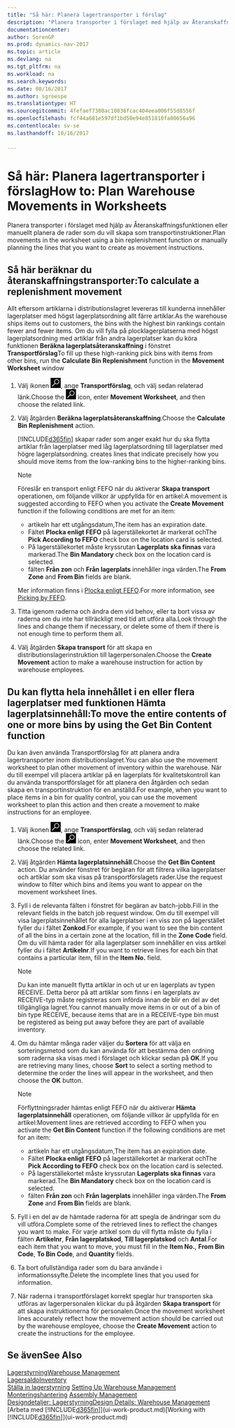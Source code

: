 ```yaml
---
title: "Så här: Planera lagertransporter i förslag"
description: "Planera transporter i förslaget med hjälp av Återanskaffningsfunktionen eller manuellt planera de rader som du vill skapa som transportinstruktioner."
documentationcenter: 
author: SorenGP
ms.prod: dynamics-nav-2017
ms.topic: article
ms.devlang: na
ms.tgt_pltfrm: na
ms.workload: na
ms.search.keywords: 
ms.date: 08/16/2017
ms.author: sgroespe
ms.translationtype: HT
ms.sourcegitcommit: 4fefaef7380ac10836fcac404eea006f55d8556f
ms.openlocfilehash: fcf44a681e597df1bd50e94e851810fa00656a96
ms.contentlocale: sv-se
ms.lasthandoff: 10/16/2017

---
```

# <a name="how-to-plan-warehouse-movements-in-worksheets"></a><span data-ttu-id="f22ff-103">Så här: Planera lagertransporter i förslag</span><span class="sxs-lookup"><span data-stu-id="f22ff-103">How to: Plan Warehouse Movements in Worksheets</span></span>
<span data-ttu-id="f22ff-104">Planera transporter i förslaget med hjälp av Återanskaffningsfunktionen eller manuellt planera de rader som du vill skapa som transportinstruktioner.</span><span class="sxs-lookup"><span data-stu-id="f22ff-104">Plan movements in the worksheet using a bin replenishment function or manually planning the lines that you want to create as movement instructions.</span></span>  

## <a name="to-calculate-a-replenishment-movement"></a><span data-ttu-id="f22ff-105">Så här beräknar du återanskaffningstransporter:</span><span class="sxs-lookup"><span data-stu-id="f22ff-105">To calculate a replenishment movement</span></span>  
<span data-ttu-id="f22ff-106">Allt eftersom artiklarna i distributionslagret levereras till kunderna innehåller lagerplatser med högst lagerplatsordning allt färre artiklar.</span><span class="sxs-lookup"><span data-stu-id="f22ff-106">As the warehouse ships items out to customers, the bins with the highest bin rankings contain fewer and fewer items.</span></span> <span data-ttu-id="f22ff-107">Om du vill fylla på plocklagerplatserna med högst lagerplatsordning med artiklar från andra lagerplatser kan du köra funktionen **Beräkna lagerplatsåteranskaffning** i fönstret **Transportförslag**</span><span class="sxs-lookup"><span data-stu-id="f22ff-107">To fill up these high-ranking pick bins with items from other bins, run the **Calculate Bin Replenishment** function in the **Movement Worksheet** window</span></span>

1.  <span data-ttu-id="f22ff-108">Välj ikonen ![Söka efter sida eller rapport](media/ui-search/search_small.png "ikonen Söka efter sida eller rapport"), ange **Transportförslag**, och välj sedan relaterad länk.</span><span class="sxs-lookup"><span data-stu-id="f22ff-108">Choose the ![Search for Page or Report](media/ui-search/search_small.png "Search for Page or Report icon") icon, enter **Movement Worksheet**, and then choose the related link.</span></span>  
2.  <span data-ttu-id="f22ff-109">Välj åtgärden **Beräkna lagerplatsåteranskaffning**.</span><span class="sxs-lookup"><span data-stu-id="f22ff-109">Choose the **Calculate Bin Replenishment** action.</span></span>  

    [!INCLUDE[d365fin](includes/d365fin_md.md)]<span data-ttu-id="f22ff-110"> skapar rader som anger exakt hur du ska flytta artiklar från lagerplatser med låg lagerplatsordning till lagerplatser med högre lagerplatsordning.</span><span class="sxs-lookup"><span data-stu-id="f22ff-110"> creates lines that indicate precisely how you should move items from the low-ranking bins to the higher-ranking bins.</span></span>  

    > [!NOTE]  
    >  <span data-ttu-id="f22ff-111">Föreslår en transport enligt FEFO när du aktiverar **Skapa transport** operationen, om följande villkor är uppfyllda för en artikel:</span><span class="sxs-lookup"><span data-stu-id="f22ff-111">A movement is suggested according to FEFO when you activate the **Create Movement** function if the following conditions are met for an item:</span></span>  
    >   
    >  -   <span data-ttu-id="f22ff-112">artikeln har ett utgångsdatum,</span><span class="sxs-lookup"><span data-stu-id="f22ff-112">The item has an expiration date.</span></span>  
    > -   <span data-ttu-id="f22ff-113">Fältet **Plocka enligt FEFO** på lagerställekortet är markerat och</span><span class="sxs-lookup"><span data-stu-id="f22ff-113">The **Pick According to FEFO** check box on the location card is selected.</span></span>  
    > -   <span data-ttu-id="f22ff-114">På lagerställekortet måste kryssrutan **Lagerplats ska finnas** vara markerad.</span><span class="sxs-lookup"><span data-stu-id="f22ff-114">The **Bin Mandatory** check box on the location card is selected.</span></span>  
    > -   <span data-ttu-id="f22ff-115">fälten **Från zon** och **Från lagerplats** innehåller inga värden.</span><span class="sxs-lookup"><span data-stu-id="f22ff-115">The **From Zone** and **From Bin** fields are blank.</span></span>  

    <span data-ttu-id="f22ff-116">Mer information finns i [Plocka enligt FEFO](warehouse-picking-by-fefo.md).</span><span class="sxs-lookup"><span data-stu-id="f22ff-116">For more information, see [Picking by FEFO](warehouse-picking-by-fefo.md).</span></span>  

3.  <span data-ttu-id="f22ff-117">Titta igenom raderna och ändra dem vid behov, eller ta bort vissa av raderna om du inte har tillräckligt med tid att utföra alla.</span><span class="sxs-lookup"><span data-stu-id="f22ff-117">Look through the lines and change them if necessary, or delete some of them if there is not enough time to perform them all.</span></span>  
4.  <span data-ttu-id="f22ff-118">Välj åtgärden **Skapa transport** för att skapa en distributionslagerinstruktion till lagerpersonalen.</span><span class="sxs-lookup"><span data-stu-id="f22ff-118">Choose the **Create Movement** action to make a warehouse instruction for action by warehouse employees.</span></span>  

## <a name="to-move-the-entire-contents-of-one-or-more-bins-by-using-the-get-bin-content-function"></a><span data-ttu-id="f22ff-119">Du kan flytta hela innehållet i en eller flera lagerplatser med funktionen Hämta lagerplatsinnehåll:</span><span class="sxs-lookup"><span data-stu-id="f22ff-119">To move the entire contents of one or more bins by using the Get Bin Content function</span></span>  
<span data-ttu-id="f22ff-120">Du kan även använda Transportförslag för att planera andra lagertransporter inom distributionslagret.</span><span class="sxs-lookup"><span data-stu-id="f22ff-120">You can also use the movement worksheet to plan other movement of inventory within the warehouse.</span></span> <span data-ttu-id="f22ff-121">När du till exempel vill placera artiklar på en lagerplats för kvalitetskontroll kan du använda transportförslaget för att planera den åtgärden och sedan skapa en transportinstruktion för en anställd.</span><span class="sxs-lookup"><span data-stu-id="f22ff-121">For example, when you want to place items in a bin for quality control, you can use the movement worksheet to plan this action and then create a movement to make instructions for an employee.</span></span>  

1.  <span data-ttu-id="f22ff-122">Välj ikonen ![Söka efter sida eller rapport](media/ui-search/search_small.png "ikonen Söka efter sida eller rapport"), ange **Transportförslag**, och välj sedan relaterad länk.</span><span class="sxs-lookup"><span data-stu-id="f22ff-122">Choose the ![Search for Page or Report](media/ui-search/search_small.png "Search for Page or Report icon") icon, enter **Movement Worksheet**, and then choose the related link.</span></span>  
2.  <span data-ttu-id="f22ff-123">Välj åtgärden **Hämta lagerplatsinnehåll**.</span><span class="sxs-lookup"><span data-stu-id="f22ff-123">Choose the **Get Bin Content** action.</span></span> <span data-ttu-id="f22ff-124">Du använder fönstret för begäran för att filtrera vilka lagerplatser och artiklar som ska visas på transportförslagets rader.</span><span class="sxs-lookup"><span data-stu-id="f22ff-124">Use the request window to filter which bins and items you want to appear on the movement worksheet lines.</span></span>  
3.  <span data-ttu-id="f22ff-125">Fyll i de relevanta fälten i fönstret för begäran av batch-jobb.</span><span class="sxs-lookup"><span data-stu-id="f22ff-125">Fill in the relevant fields in the batch job request window.</span></span> <span data-ttu-id="f22ff-126">Om du till exempel vill visa lagerplatsinnehållet för alla lagerplatser i en viss zon på lagerstället fyller du i fältet **Zonkod**.</span><span class="sxs-lookup"><span data-stu-id="f22ff-126">For example, if you want to see the bin content of all the bins in a certain zone at the location, fill in the **Zone Code** field.</span></span> <span data-ttu-id="f22ff-127">Om du vill hämta rader för alla lagerplatser som innehåller en viss artikel fyller du i fältet **Artikelnr**.</span><span class="sxs-lookup"><span data-stu-id="f22ff-127">If you want to retrieve lines for each bin that contains a particular item, fill in the **Item No.** field.</span></span>  

    > [!NOTE]  
    >  <span data-ttu-id="f22ff-128">Du kan inte manuellt flytta artiklar in och ut ur en lagerplats av typen RECEIVE. Detta beror på att artiklar som finns i en lagerplats av RECEIVE-typ måste registreras som införda innan de blir en del av det tillgängliga lagret.</span><span class="sxs-lookup"><span data-stu-id="f22ff-128">You cannot manually move items in or out of a bin of bin type RECEIVE, because items that are in a RECEIVE-type bin must be registered as being put away before they are part of available inventory.</span></span>  

4.  <span data-ttu-id="f22ff-129">Om du hämtar många rader väljer du **Sortera** för att välja en sorteringsmetod som du kan använda för att bestämma den ordning som raderna ska visas med i förslaget och klickar sedan på **OK**.</span><span class="sxs-lookup"><span data-stu-id="f22ff-129">If you are retrieving many lines, choose **Sort** to select a sorting method to determine the order the lines will appear in the worksheet, and then choose the **OK** button.</span></span>  

    > [!NOTE]  
    >  <span data-ttu-id="f22ff-130">Förflyttningsrader hämtas enligt FEFO när du aktiverar **Hämta lagerplatsinnehåll** operationen, om följande villkor är uppfyllda för en artikel:</span><span class="sxs-lookup"><span data-stu-id="f22ff-130">Movement lines are retrieved according to FEFO when you activate the **Get Bin Content** function if the following conditions are met for an item:</span></span>  
    >   
    >  -   <span data-ttu-id="f22ff-131">artikeln har ett utgångsdatum,</span><span class="sxs-lookup"><span data-stu-id="f22ff-131">The item has an expiration date.</span></span>  
    > -   <span data-ttu-id="f22ff-132">Fältet **Plocka enligt FEFO** på lagerställekortet är markerat och</span><span class="sxs-lookup"><span data-stu-id="f22ff-132">The **Pick According to FEFO** check box on the location card is selected.</span></span>  
    > -   <span data-ttu-id="f22ff-133">På lagerställekortet måste kryssrutan **Lagerplats ska finnas** vara markerad.</span><span class="sxs-lookup"><span data-stu-id="f22ff-133">The **Bin Mandatory** check box on the location card is selected.</span></span>  
    > -   <span data-ttu-id="f22ff-134">fälten **Från zon** och **Från lagerplats** innehåller inga värden.</span><span class="sxs-lookup"><span data-stu-id="f22ff-134">The **From Zone** and **From Bin** fields are blank.</span></span>  

5.  <span data-ttu-id="f22ff-135">Fyll i en del av de hämtade raderna för att spegla de ändringar som du vill utföra.</span><span class="sxs-lookup"><span data-stu-id="f22ff-135">Complete some of the retrieved lines to reflect the changes you want to make.</span></span> <span data-ttu-id="f22ff-136">För varje artikel som du vill flytta måste du fylla i fälten **Artikelnr**, **Från lagerplatskod**, **Till lagerplatskod** och **Antal**.</span><span class="sxs-lookup"><span data-stu-id="f22ff-136">For each item that you want to move, you must fill in the **Item No.**, **From Bin Code**, **To Bin Code**, and **Quantity** fields.</span></span>  
6.  <span data-ttu-id="f22ff-137">Ta bort ofullständiga rader som du bara använde i informationssyfte.</span><span class="sxs-lookup"><span data-stu-id="f22ff-137">Delete the incomplete lines that you used for information.</span></span>  
7.  <span data-ttu-id="f22ff-138">När raderna i transportförslaget korrekt speglar hur transporten ska utföras av lagerpersonalen klickar du på åtgärden **Skapa transport** för att skapa instruktionerna för personalen.</span><span class="sxs-lookup"><span data-stu-id="f22ff-138">Once the movement worksheet lines accurately reflect how the movement action should be carried out by the warehouse employee, choose the **Create Movement** action to create the instructions for the employee.</span></span>  

## <a name="see-also"></a><span data-ttu-id="f22ff-139">Se även</span><span class="sxs-lookup"><span data-stu-id="f22ff-139">See Also</span></span>  
[<span data-ttu-id="f22ff-140">Lagerstyrning</span><span class="sxs-lookup"><span data-stu-id="f22ff-140">Warehouse Management</span></span>](warehouse-manage-warehouse.md)  
[<span data-ttu-id="f22ff-141">Lagersaldo</span><span class="sxs-lookup"><span data-stu-id="f22ff-141">Inventory</span></span>](inventory-manage-inventory.md)  
<span data-ttu-id="f22ff-142">[Ställa in lagerstyrning](warehouse-setup-warehouse.md)   </span><span class="sxs-lookup"><span data-stu-id="f22ff-142">[Setting Up Warehouse Management](warehouse-setup-warehouse.md)   </span></span>  
<span data-ttu-id="f22ff-143">[Monteringshantering](assembly-assemble-items.md)  </span><span class="sxs-lookup"><span data-stu-id="f22ff-143">[Assembly Management](assembly-assemble-items.md)  </span></span>  
[<span data-ttu-id="f22ff-144">Designdetaljer: Lagerstyrning</span><span class="sxs-lookup"><span data-stu-id="f22ff-144">Design Details: Warehouse Management</span></span>](design-details-warehouse-management.md)  
<span data-ttu-id="f22ff-145">[Arbeta med [!INCLUDE[d365fin](includes/d365fin_md.md)]](ui-work-product.md)</span><span class="sxs-lookup"><span data-stu-id="f22ff-145">[Working with [!INCLUDE[d365fin](includes/d365fin_md.md)]](ui-work-product.md)</span></span>

